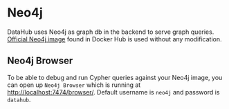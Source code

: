 # Neo4j

DataHub uses Neo4j as graph db in the backend to serve graph queries.
[Official Neo4j image](https://hub.docker.com/_/neo4j) found in Docker Hub is used without
any modification.

## Neo4j Browser

To be able to debug and run Cypher queries against your Neo4j image, you can open up `Neo4j Browser` which is running at
[http://localhost:7474/browser/](http://localhost:7474/browser/). Default username is `neo4j` and password is `datahub`.
